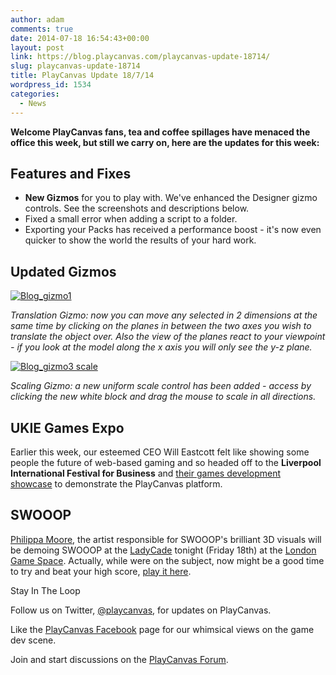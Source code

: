 ```yaml
---
author: adam
comments: true
date: 2014-07-18 16:54:43+00:00
layout: post
link: https://blog.playcanvas.com/playcanvas-update-18714/
slug: playcanvas-update-18714
title: PlayCanvas Update 18/7/14
wordpress_id: 1534
categories:
  - News
---
```


**Welcome PlayCanvas fans, tea and coffee spillages have menaced the office this week, but still we carry on, here are the updates for this week:**

## Features and Fixes

- **New Gizmos** for you to play with. We've enhanced the Designer gizmo controls. See the screenshots and descriptions below.
- Fixed a small error when adding a script to a folder.
- Exporting your Packs has received a performance boost - it's now even quicker to show the world the results of your hard work.

## Updated Gizmos

[![Blog_gizmo1](https://blog.playcanvas.com/wp-content/uploads/2014/07/Blog_gizmo12.png)](http://blog.playcanvas.com/wp-content/uploads/2014/07/Blog_gizmo12.png)

_Translation Gizmo: now you can move any selected in 2 dimensions at the same time by clicking on the planes in between the two axes you wish to translate the object over. Also the view of the planes react to your viewpoint - if you look at the model along the x axis you will only see the y-z plane._

[![Blog_gizmo3 scale](https://blog.playcanvas.com/wp-content/uploads/2014/07/Blog_gizmo3-scale1.png)](http://blog.playcanvas.com/wp-content/uploads/2014/07/Blog_gizmo3-scale1.png)

_Scaling Gizmo: a new uniform scale control has been added - access by clicking the new white block and drag the mouse to scale in all directions._

## UKIE Games Expo 

Earlier this week, our esteemed CEO Will Eastcott felt like showing some people the future of web-based gaming and so headed off to the **Liverpool International Festival for Business** and [their games development showcase](https://www.events.ukti.gov.uk/creative-business-breakfast-and-uk-games-industry-showcase--ifb) to demonstrate the PlayCanvas platform.

## SWOOOP

[Philippa Moore](http://philippamoore.com/), the artist responsible for SWOOOP's brilliant 3D visuals will be demoing SWOOOP at the [LadyCade](http://www.ladycade.org/) tonight (Friday 18th) at the [London Game Space](http://londongamespace.org/). Actually, while were on the subject, now might be a good time to try and beat your high score, [play it here](http://apps.playcanvas.com/playcanvas/swooop/swooop).

Stay In The Loop

Follow us on Twitter, [@playcanvas](https://twitter.com/playcanvas), for updates on PlayCanvas.

Like the [PlayCanvas Facebook](https://facebook.com/playcanvas) page for our whimsical views on the game dev scene.

Join and start discussions on the [PlayCanvas Forum](https://forum.playcanvas.com/).
